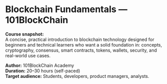 # Blockchain Fundamentals — 101BlockChain

**Course snapshot:**  
A concise, practical introduction to blockchain technology designed for beginners and technical learners who want a solid foundation in: concepts, cryptography, consensus, smart contracts, tokens, wallets, security, and real-world use cases.

**Author:** 101BlockChain Academy  
**Duration:** 20–30 hours (self-paced)  
**Target audience:** Students, developers, product managers, analysts.
